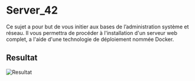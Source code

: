 # Server_42

Ce sujet a pour but de vous initier aux bases de l’administration système et réseau. Il vous permettra de procéder à l'installation d'un serveur web complet, a l'aide d'une technologie de déploiement nommée Docker.

## Resultat

![Resultat](https://user-images.githubusercontent.com/6265441/144424764-ba262a6e-0bc1-4507-af43-0435a990b78a.png)
